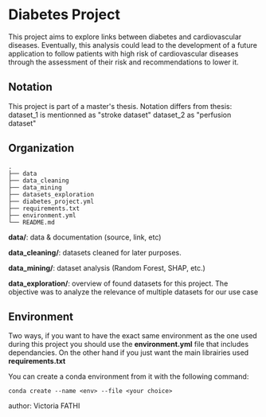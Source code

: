 # Diabetes Project
This project aims to explore links between diabetes and cardiovascular diseases. Eventually, this analysis could lead to the development of a future application to follow patients with high risk of cardiovascular diseases through the assessment of their risk and recommendations to lower it.

## Notation 
This project is part of a master's thesis. Notation differs from thesis: 
dataset_1 is mentionned as "stroke dataset"
dataset_2 as "perfusion dataset"


## Organization
```
.
├── data 
├── data_cleaning
├── data_mining
├── datasets_exploration
├── diabetes_project.yml
├── requirements.txt
├── environment.yml
└── README.md
```

**data/**: data & documentation (source, link, etc) 

**data_cleaning/**: datasets cleaned for later purposes.

**data_mining/**: dataset analysis (Random Forest, SHAP, etc.)

**data_exploration/**: overview of found datasets for this project. The objective was to analyze the relevance of multiple datasets for our use case


## Environment
Two ways, if you want to have the exact same environment as the one used during this project you should use the **environment.yml** file that includes dependancies. On the other hand if you just want the main librairies used **requirements.txt**


You can create a conda environment from it with the following command:
```
conda create --name <env> --file <your choice>
```


author: Victoria FATHI 
